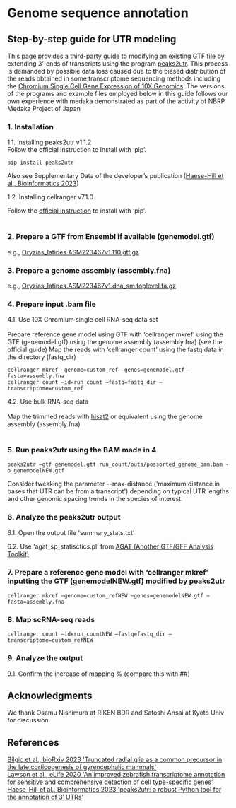 # Genome sequence annotation


## Step-by-step guide for UTR modeling

This page provides a third-party guide to modifying an existing GTF file by extending 3’-ends of transcripts using the program [peaks2utr](https://github.com/haessar/peaks2utr). This process is demanded by possible data loss caused due to the biased distribution of the reads obtained in some transcriptome sequencing methods including the [Chromium Single Cell Gene Expression of 10X Genomics](https://www.10xgenomics.com/products/single-cell-gene-expression). The versions of the programs and example files employed below in this guide follows our own experience with medaka demonstrated as part of the activity of NBRP Medaka Project of Japan <br>


### 1. Installation

1.1. Installing peaks2utr v1.1.2<br>
Follow the official instruction to install with ‘pip’.
```
pip install peaks2utr
```
Also see Supplementary Data of the developer’s publication ([Haese-Hill et al., Bioinformatics 2023](https://academic.oup.com/bioinformatics/article/39/3/btad112/7067741))

1.2. Installing cellranger v7.1.0<br>

Follow the [official instruction](https://support.10xgenomics.com/single-cell-gene-expression/software/pipelines/latest/installation) to install with ‘pip’.<br>
<br>
### 2. Prepare a GTF from Ensembl if available (genemodel.gtf)

e.g., [Oryzias_latipes.ASM223467v1.110.gtf.gz](https://ftp.ensembl.org/pub/release-110/gtf/oryzias_latipes/)

### 3. Prepare a genome assembly (assembly.fna)

e.g., [Oryzias_latipes.ASM223467v1.dna_sm.toplevel.fa.gz](https://ftp.ensembl.org/pub/release-110/fasta/oryzias_latipes/dna/Oryzias_latipes.ASM223467v1.dna_rm.toplevel.fa.gz)

### 4. Prepare input .bam file

4.1. Use 10X Chromium single cell RNA-seq data set <br>
<br>
Prepare reference gene model using GTF with ‘cellranger mkref’ using the GTF (genemodel.gtf) using the genome assembly (assembly.fna) (see the official guide)
Map the reads with ‘cellranger count’ using the fastq data in the directory (fastq_dir)
```
cellranger mkref –genome=custom_ref –genes=genemodel.gtf –fasta=assembly.fna
cellranger count –id=run_count –fastq=fastq_dir –transcriptome=custom_ref
```
4.2. Use bulk RNA-seq data<br>
<br>
Map the trimmed reads with [hisat2](http://daehwankimlab.github.io/hisat2/) or equivalent using the genome assembly (assembly.fna)
<br><br>

### 5. Run peaks2utr using the BAM made in 4
```
peaks2utr –gtf genemodel.gtf run_count/outs/possorted_genome_bam.bam -o genemodelNEW.gtf
```
Consider tweaking the parameter --max-distance ('maximum distance in bases that UTR can be from a transcript') depending on typical UTR lengths and other genomic spacing trends in the species of interest. 

### 6. Analyze the peaks2utr output<br>

 6.1. Open the output file 'summary_stats.txt'

 6.2. Use ‘agat_sp_statisctics.pl’ from [AGAT (Another GTF/GFF Analysis Toolkit)](https://agat.readthedocs.io/en/latest/index.html)


### 7. Prepare a reference gene model with ‘cellranger mkref’ inputting the GTF (genemodelNEW.gtf) modified by peaks2utr

```
cellranger mkref –genome=custom_refNEW –genes=genemodelNEW.gtf –fasta=assembly.fna
```

### 8. Map scRNA-seq reads

```
cellranger count –id=run_countNEW –fastq=fastq_dir –transcriptome=custom_refNEW
```

### 9. Analyze the output 

9.1. Confirm the increase of mapping %   (compare this with ##)



## Acknowledgments

We thank Osamu Nishimura at RIKEN BDR and Satoshi Ansai at Kyoto Univ for discussion.

## References
[Bilgic et al., bioRxiv 2023 'Truncated radial glia as a common precursor in the late corticogenesis of gyrencephalic mammals'](https://www.biorxiv.org/content/10.1101/2022.05.05.490846v3)<br>
[Lawson et al., eLife 2020 'An improved zebrafish transcriptome annotation for sensitive and comprehensive detection of cell type-specific genes'](https://elifesciences.org/articles/55792)<br>
[Haese-Hill et al., Bioinformatics 2023 'peaks2utr: a robust Python tool for the annotation of 3′ UTRs'](https://academic.oup.com/bioinformatics/article/39/3/btad112/7067741)<br>

